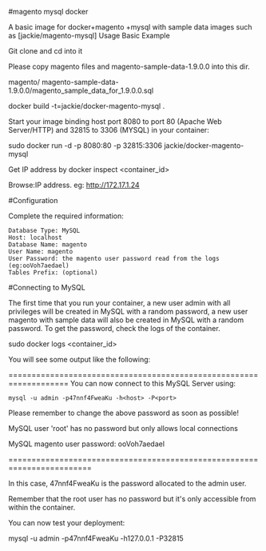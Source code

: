 #magento mysql docker

A basic image for docker+magento +mysql with sample data images such as [jackie/magento-mysql]
Usage
Basic Example

Git clone and cd into it

Please copy magento files and magento-sample-data-1.9.0.0 into this dir.

magento/
magento-sample-data-1.9.0.0/magento_sample_data_for_1.9.0.0.sql

docker build -t=jackie/docker-magento-mysql .

Start your image binding host port 8080 to port 80 (Apache Web Server/HTTP) and 32815 to 3306 (MYSQL) in your container:

sudo docker run -d -p 8080:80 -p 32815:3306 jackie/docker-magento-mysql 

Get IP address by docker inspect <container_id>

Browse:IP address. eg: http://172.17.1.24


#Configuration

Complete the required information:

    Database Type: MySQL
    Host: localhost
    Database Name: magento
    User Name: magento
    User Password: the magento user password read from the logs (eg:ooVoh7aedael)
    Tables Prefix: (optional)

#Connecting to MySQL

The first time that you run your container, a new user admin with all privileges will be created in MySQL with a random password, a new user magento with sample data will also be created in MySQL with a random password. To get the password, check the logs of the container.

sudo docker logs <container_id>

You will see some output like the following:

===================================================================
You can now connect to this MySQL Server using:

    mysql -u admin -p47nnf4FweaKu -h<host> -P<port>

Please remember to change the above password as soon as possible!

MySQL user 'root' has no password but only allows local connections

MySQL magento user password: ooVoh7aedael

========================================================================

In this case, 47nnf4FweaKu is the password allocated to the admin user.

Remember that the root user has no password but it's only accessible from within the container.

You can now test your deployment:

 mysql -u admin -p47nnf4FweaKu -h127.0.0.1 -P32815


